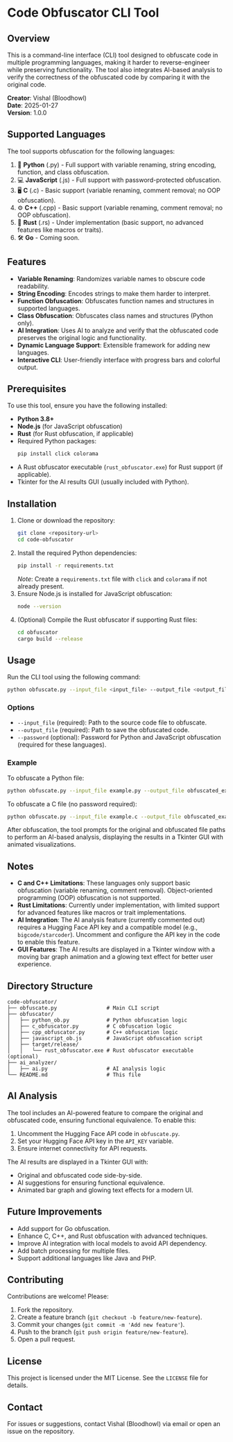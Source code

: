 # Code Obfuscator CLI Tool

## Overview
This is a command-line interface (CLI) tool designed to obfuscate code in multiple programming languages, making it harder to reverse-engineer while preserving functionality. The tool also integrates AI-based analysis to verify the correctness of the obfuscated code by comparing it with the original code.

**Creator**: Vishal (Bloodhowl)  
**Date**: 2025-01-27  
**Version**: 1.0.0  

## Supported Languages
The tool supports obfuscation for the following languages:
1. 🐍 **Python** (.py) - Full support with variable renaming, string encoding, function, and class obfuscation.
2. 💻 **JavaScript** (.js) - Full support with password-protected obfuscation.
3. 🖥️ **C** (.c) - Basic support (variable renaming, comment removal; no OOP obfuscation).
4. ⚙️ **C++** (.cpp) - Basic support (variable renaming, comment removal; no OOP obfuscation).
5. 🦀 **Rust** (.rs) - Under implementation (basic support, no advanced features like macros or traits).
6. 🛠️ **Go** - Coming soon.

## Features
- **Variable Renaming**: Randomizes variable names to obscure code readability.
- **String Encoding**: Encodes strings to make them harder to interpret.
- **Function Obfuscation**: Obfuscates function names and structures in supported languages.
- **Class Obfuscation**: Obfuscates class names and structures (Python only).
- **AI Integration**: Uses AI to analyze and verify that the obfuscated code preserves the original logic and functionality.
- **Dynamic Language Support**: Extensible framework for adding new languages.
- **Interactive CLI**: User-friendly interface with progress bars and colorful output.

## Prerequisites
To use this tool, ensure you have the following installed:
- **Python 3.8+**
- **Node.js** (for JavaScript obfuscation)
- **Rust** (for Rust obfuscation, if applicable)
- Required Python packages:
  ```bash
  pip install click colorama
  ```
- A Rust obfuscator executable (`rust_obfuscator.exe`) for Rust support (if applicable).
- Tkinter for the AI results GUI (usually included with Python).

## Installation
1. Clone or download the repository:
   ```bash
   git clone <repository-url>
   cd code-obfuscator
   ```
2. Install the required Python dependencies:
   ```bash
   pip install -r requirements.txt
   ```
   *Note*: Create a `requirements.txt` file with `click` and `colorama` if not already present.
3. Ensure Node.js is installed for JavaScript obfuscation:
   ```bash
   node --version
   ```
4. (Optional) Compile the Rust obfuscator if supporting Rust files:
   ```bash
   cd obfuscator
   cargo build --release
   ```

## Usage
Run the CLI tool using the following command:
```bash
python obfuscate.py --input_file <input_file> --output_file <output_file> [--password <password>]
```

### Options
- `--input_file` (required): Path to the source code file to obfuscate.
- `--output_file` (required): Path to save the obfuscated code.
- `--password` (optional): Password for Python and JavaScript obfuscation (required for these languages).

### Example
To obfuscate a Python file:
```bash
python obfuscate.py --input_file example.py --output_file obfuscated_example.py --password mysecretpassword
```

To obfuscate a C file (no password required):
```bash
python obfuscate.py --input_file example.c --output_file obfuscated_example.c
```

After obfuscation, the tool prompts for the original and obfuscated file paths to perform an AI-based analysis, displaying the results in a Tkinter GUI with animated visualizations.

## Notes
- **C and C++ Limitations**: These languages only support basic obfuscation (variable renaming, comment removal). Object-oriented programming (OOP) obfuscation is not supported.
- **Rust Limitations**: Currently under implementation, with limited support for advanced features like macros or trait implementations.
- **AI Integration**: The AI analysis feature (currently commented out) requires a Hugging Face API key and a compatible model (e.g., `bigcode/starcoder`). Uncomment and configure the API key in the code to enable this feature.
- **GUI Features**: The AI results are displayed in a Tkinter window with a moving bar graph animation and a glowing text effect for better user experience.

## Directory Structure
```
code-obfuscator/
├── obfuscate.py                # Main CLI script
├── obfuscator/
│   ├── python_ob.py            # Python obfuscation logic
│   ├── c_obfuscator.py         # C obfuscation logic
│   ├── cpp_obfuscator.py       # C++ obfuscation logic
│   ├── javascript_ob.js        # JavaScript obfuscation script
│   ├── target/release/
│   │   └── rust_obfuscator.exe # Rust obfuscator executable (optional)
├── ai_analyzer/
│   ├── ai.py                   # AI analysis logic
└── README.md                   # This file
```

## AI Analysis
The tool includes an AI-powered feature to compare the original and obfuscated code, ensuring functional equivalence. To enable this:
1. Uncomment the Hugging Face API code in `obfuscate.py`.
2. Set your Hugging Face API key in the `API_KEY` variable.
3. Ensure internet connectivity for API requests.

The AI results are displayed in a Tkinter GUI with:
- Original and obfuscated code side-by-side.
- AI suggestions for ensuring functional equivalence.
- Animated bar graph and glowing text effects for a modern UI.

## Future Improvements
- Add support for Go obfuscation.
- Enhance C, C++, and Rust obfuscation with advanced techniques.
- Improve AI integration with local models to avoid API dependency.
- Add batch processing for multiple files.
- Support additional languages like Java and PHP.

## Contributing
Contributions are welcome! Please:
1. Fork the repository.
2. Create a feature branch (`git checkout -b feature/new-feature`).
3. Commit your changes (`git commit -m 'Add new feature'`).
4. Push to the branch (`git push origin feature/new-feature`).
5. Open a pull request.

## License
This project is licensed under the MIT License. See the `LICENSE` file for details.

## Contact
For issues or suggestions, contact Vishal (Bloodhowl) via email or open an issue on the repository.